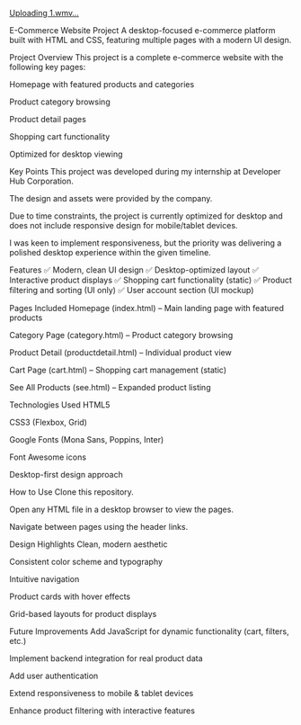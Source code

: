 [Uploading 1.wmv…]()

E-Commerce Website Project
A desktop-focused e-commerce platform built with HTML and CSS, featuring multiple pages with a modern UI design.

Project Overview
This project is a complete e-commerce website with the following key pages:

Homepage with featured products and categories

Product category browsing

Product detail pages

Shopping cart functionality

Optimized for desktop viewing

Key Points
This project was developed during my internship at Developer Hub Corporation.

The design and assets were provided by the company.

Due to time constraints, the project is currently optimized for desktop and does not include responsive design for mobile/tablet devices.

I was keen to implement responsiveness, but the priority was delivering a polished desktop experience within the given timeline.

Features
✅ Modern, clean UI design
✅ Desktop-optimized layout
✅ Interactive product displays
✅ Shopping cart functionality (static)
✅ Product filtering and sorting (UI only)
✅ User account section (UI mockup)

Pages Included
Homepage (index.html) – Main landing page with featured products

Category Page (category.html) – Product category browsing

Product Detail (productdetail.html) – Individual product view

Cart Page (cart.html) – Shopping cart management (static)

See All Products (see.html) – Expanded product listing


Technologies Used
HTML5

CSS3 (Flexbox, Grid)

Google Fonts (Mona Sans, Poppins, Inter)

Font Awesome icons

Desktop-first design approach


How to Use
Clone this repository.

Open any HTML file in a desktop browser to view the pages.

Navigate between pages using the header links.

Design Highlights
Clean, modern aesthetic

Consistent color scheme and typography

Intuitive navigation

Product cards with hover effects

Grid-based layouts for product displays

Future Improvements
Add JavaScript for dynamic functionality (cart, filters, etc.)

Implement backend integration for real product data

Add user authentication

Extend responsiveness to mobile & tablet devices

Enhance product filtering with interactive features


